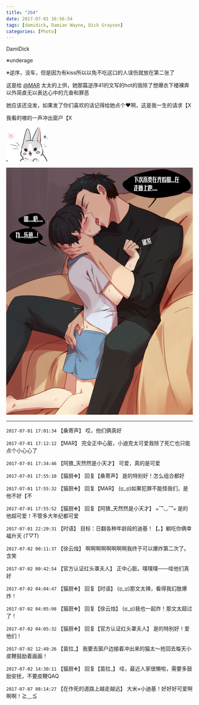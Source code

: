 ```yaml
---
title: "264"
date: 2017-07-01 16:56:54
tags: [damidick, Damian Wayne, Dick Grayson]
categories: [Photo]
---
```


<p>DamiDick</p> 
<p>※underage</p> 
<p>※逆序，没车，但是因为有kiss所以以免不吃这口的人误伤就放在第二张了</p> 
<p>这是给&nbsp;<a loftermentionblogid="2146263" href="http://www.lofter.com/mentionredirect.do?blogId=2146263" target="_blank"  >@MAR</a>&nbsp;太太的上供，她那篇逆序41的文写的hot的我除了想爆衣下楼裸奔以外简直无以表达心中的亢奋和罪恶</p> 
<p>她应该还没发，如果发了你们喜欢的话记得给她点个❤啊，这是我一生的请求【X</p> 
<p>我看的嗷的一声冲出窗户【X</p>

![](https://raw.githubusercontent.com/alicewish/meowchain247/master/img_cVZNdzJtQk9JV2ZVb1hyYXZPNjNHZTRSMWlHU0Mwd2hYa0dIaUZMQjlXZ1F3UG1nZWxOV293PT0.jpg)

![](https://raw.githubusercontent.com/alicewish/meowchain247/master/img_cVZNdzJtQk9JV2ZVb1hyYXZPNjNHVHBWWjdCVTdUYit3V3B2T0lhRTd5ZFB5bzRpdzQ5M0xBPT0.jpg)

---

`2017-07-01 17:01:34` 【桑寄声】 哎，他们俩真好

`2017-07-01 17:12:12` 【MAR】 完全正中心脏，小迪克太可爱我除了死亡也只能点个小心心了

`2017-07-01 17:34:46` 【阿猹\_天然然是小天才】 可爱，真的是可爱

`2017-07-01 17:55:10` 【猫厨✙】 回复【桑寄声】 是的特别好！怎么组合都好

`2017-07-01 17:55:32` 【猫厨✙】 回复【MAR】 (ಥ\_ಥ)如果犯罪不能怪我们，是他不好【不

`2017-07-01 17:55:52` 【猫厨✙】 回复【阿猹\_天然然是小天才】 ๑乛◡乛๑ 是的他超可爱！不管多大年纪都可爱

`2017-07-01 22:20:31` 【时语】 目标：日翻各种年龄段的迪基！【。】躺吃你俩幸福升天 (*T▽T*)

`2017-07-02 00:11:37` 【徐云烛】 啊啊啊啊啊啊啊啊我终于可以爆炸第二次了。含笑

`2017-07-02 00:42:54` 【官方认证红头罩夫人】 正中心脏。噗噗噗——哇他们真好

`2017-07-02 04:04:47` 【猫厨✙】 回复【时语】 (ಥ\_ಥ)那文太辣，看得我幻肢爆炸！

`2017-07-02 04:05:08` 【猫厨✙】 回复【徐云烛】 (ಥ\_ಥ)我也一起炸！那文太超过了！

`2017-07-02 04:05:32` 【猫厨✙】 回复【官方认证红头罩夫人】 是的特别好！爱他们！

`2017-07-02 12:49:26` 【苗拉\_】 我要去窗户边接着冲出来的猫太～抢回去每天小皮鞭鼓励着画画！

`2017-07-02 14:30:11` 【猫厨✙】 回复【苗拉\_】 哇，最近人家很懒啦，需要多鼓励安抚，不要皮鞭QAQ

`2017-07-07 08:14:27` 【在作死的道路上越走越远】 大米×小迪基！好好好可爱啊啊啊！≧﹏≦
